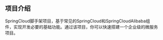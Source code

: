 ## 项目介绍

SpringCloud脚手架项目，基于常见的SpringCloud和SpringCloudAlibaba组件，实现开发必要的基础功能。通过该项目，你可以快速搭建一个企业级的微服务项目。